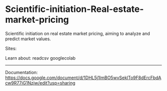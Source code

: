 # Scientific-initiation-Real-estate-market-pricing

Scientific initiation on real estate market pricing, aiming to analyze and predict market values.

Sites:

Learn about:
readcsv
googlecolab

---

Documentation: https://docs.google.com/document/d/1DHL5j1lmBO5wvSeklTo9F8dErcFbdAcw9R77iG1Nzjw/edit?usp=sharing
